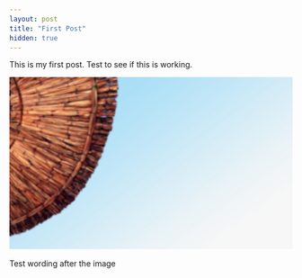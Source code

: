 ```yaml
---
layout: post
title: "First Post"
hidden: true
---
```


This is my first post. Test to see if this is working.

![test image](/resources/images/bg_img.jpg)

Test wording after the image
